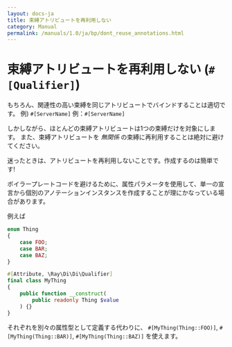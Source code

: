 ```yaml
---
layout: docs-ja
title: 束縛アトリビュートを再利用しない
category: Manual
permalink: /manuals/1.0/ja/bp/dont_reuse_annotations.html
---
```

# 束縛アトリビュートを再利用しない (`#[Qualifier]`)

もちろん、関連性の高い束縛を同じアトリビュートでバインドすることは適切です。 例) `#[ServerName]`
例：`#[ServerName]`

しかしながら、ほとんどの束縛アトリビュートは1つの束縛だけを対象にします。
また、束縛アトリビュートを *無関係* の束縛に再利用することは絶対に避けてください。

迷ったときは、アトリビュートを再利用しないことです。作成するのは簡単です!

ボイラープレートコードを避けるために、属性パラメータを使用して、単一の宣言から個別のアノテーションインスタンスを作成することが理にかなっている場合があります。

例えば

```php
enum Thing
{
    case FOO;
    case BAR;
    case BAZ;
}

#[Attribute, \Ray\Di\Di\Qualifier]
final class MyThing
{
    public function __construct(
        public readonly Thing $value
    ) {}
}
```

それぞれを別々の属性型として定義する代わりに、 `#[MyThing(Thing::FOO)]`, `#[MyThing(Thing::BAR)]`, `#[MyThing(Thing::BAZ)]` を使えます。

